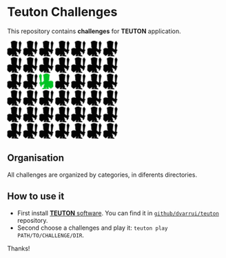 
# Teuton Challenges


This repository contains **challenges** for **TEUTON** application.

![logo](./docs/logo.png)

## Organisation

All challenges are organized by categories, in diferents directories.

## How to use it

* First install [**TEUTON** software](https://github.com/dvarrui/teuton). You can find it in [`github/dvarrui/teuton`](https://github.com/dvarrui/teuton) repository.
* Second choose a challenges and play it: `teuton play PATH/TO/CHALLENGE/DIR`.

Thanks!
